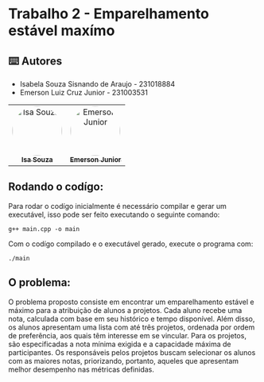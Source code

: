 # Trabalho 2 - Emparelhamento estável maxímo

<h2>⌨️ Autores</h2>
<ul>
  <li>Isabela Souza Sisnando de Araujo - 231018884</li>
  <li>Emerson Luiz Cruz Junior - 231003531</li>
</ul>
<table>
  <tr>
    <td align="center"><a href="https://github.com/isasisnando" target="_blank"><img style="border-radius: 50%;" src="https://github.com/isasisnando.png" width="100px;" alt="Isa Souza"/><br /><sub><b>Isa Souza</b></sub></a><br /></td>
    <td align="center"><a href="https://github.com/EmersonJr" target="_blank"><img style="border-radius: 50%;" src="https://github.com/EmersonJr.png" width="100px;" alt="Emerson Junior"/><br /><sub><b>Emerson Junior</b></sub></a><br /></td>
</table>

## Rodando o codígo:

Para rodar o codígo inicialmente é necessário compilar e gerar um executável, isso pode ser feito executando o seguinte comando:

```shell
g++ main.cpp -o main
```
Com o codígo compilado e o executável gerado, execute o programa com:

```shell
./main
```

## O problema:

O problema proposto consiste em encontrar um emparelhamento estável e máximo para a atribuição de alunos a projetos. Cada aluno recebe uma nota, calculada com base em seu histórico e tempo disponível. Além disso, os alunos apresentam uma lista com até três projetos, ordenada por ordem de preferência, aos quais têm interesse em se vincular. Para os projetos, são especificadas a nota mínima exigida e a capacidade máxima de participantes. Os responsáveis pelos projetos buscam selecionar os alunos com as maiores notas, priorizando, portanto, aqueles que apresentam melhor desempenho nas métricas definidas.
